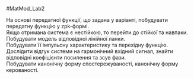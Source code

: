 #MatMod_Lab2

На основі передатної функції, що задана у варіанті, побудувати передатну функцію у zpk-формі.  
Якщо отримана система є нестійкою, то перейти до стійкої та навпаки.   
Побудувати модель відповідної лінійної ланки.  
Побудувати її імпульсну характеристику та перехідну функцію.  
Дослідити відгук системи на гармонічний вхідний сигнал, знайти відповідні коефіцієнти посилення та зсув фази.  
Побудувати канонічну форму спостережуваності, канонічну форму керованості.  
